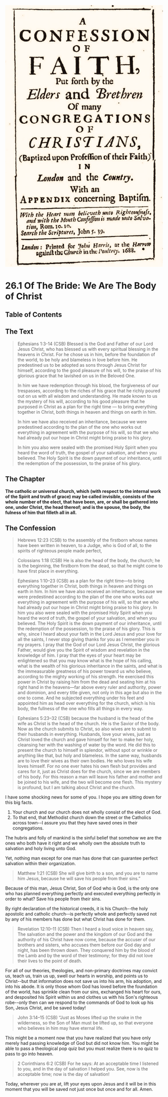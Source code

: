 <img class="intro-right" src="art-1689.png">

# 26.1 Of The Bride: We Are The Body of Christ

## Table of Contents

<!-- toc -->

## The Text

>Ephesians 1:3-14 (CSB) Blessed is the God and Father of our Lord Jesus Christ, who has blessed us with every spiritual blessing in the heavens in Christ. For he chose us in him, before the foundation of the world, to be holy and blameless in love before him. He predestined us to be adopted as sons through Jesus Christ for himself, according to the good pleasure of his will, to the praise of his glorious grace that he lavished on us in the Beloved One.
>
>In him we have redemption through his blood, the forgiveness of our trespasses, according to the riches of his grace that he richly poured out on us with all wisdom and understanding. He made known to us the mystery of his will, according to his good pleasure that he purposed in Christ as a plan for the right time — to bring everything together in Christ, both things in heaven and things on earth in him.
>
>In him we have also received an inheritance, because we were predestined according to the plan of the one who works out everything in agreement with the purpose of his will, so that we who had already put our hope in Christ might bring praise to his glory.
>
>In him you also were sealed with the promised Holy Spirit when you heard the word of truth, the gospel of your salvation, and when you believed. The Holy Spirit is the down payment of our inheritance, until the redemption of the possession, to the praise of his glory.

## The Chapter

**The catholic or universal church, which (with respect to the internal work of the Spirit and truth of grace) may be called invisible, consists of the whole number of the elect, that have been, are, or shall be gathered into one, under Christ, the head thereof; and is the spouse, the body, the fulness of him that filleth all in all.**

## The Confession

>Hebrews 12:23 (CSB) to the assembly of the firstborn whose names have been written in heaven, to a Judge, who is God of all, to the spirits of righteous people made perfect,

>Colossians 1:18 (CSB) He is also the head of the body, the church; he is the beginning, the firstborn from the dead, so that he might come to have first place in everything.

>Ephesians 1:10–23 (CSB) as a plan for the right time—to bring everything together in Christ, both things in heaven and things on earth in him. In him we have also received an inheritance, because we were predestined according to the plan of the one who works out everything in agreement with the purpose of his will, so that we who had already put our hope in Christ might bring praise to his glory. In him you also were sealed with the promised Holy Spirit when you heard the word of truth, the gospel of your salvation, and when you believed. The Holy Spirit is the down payment of our inheritance, until the redemption of the possession, to the praise of his glory. This is why, since I heard about your faith in the Lord Jesus and your love for all the saints, I never stop giving thanks for you as I remember you in my prayers. I pray that the God of our Lord Jesus Christ, the glorious Father, would give you the Spirit of wisdom and revelation in the knowledge of him. I pray that the eyes of your heart may be enlightened so that you may know what is the hope of his calling, what is the wealth of his glorious inheritance in the saints, and what is the immeasurable greatness of his power toward us who believe, according to the mighty working of his strength. He exercised this power in Christ by raising him from the dead and seating him at his right hand in the heavens—far above every ruler and authority, power and dominion, and every title given, not only in this age but also in the one to come. And he subjected everything under his feet and appointed him as head over everything for the church, which is his body, the fullness of the one who fills all things in every way.

>Ephesians 5:23–32 (CSB) because the husband is the head of the wife as Christ is the head of the church. He is the Savior of the body. Now as the church submits to Christ, so also wives are to submit to their husbands in everything. Husbands, love your wives, just as Christ loved the church and gave himself for her to make her holy, cleansing her with the washing of water by the word. He did this to present the church to himself in splendor, without spot or wrinkle or anything like that, but holy and blameless. In the same way, husbands are to love their wives as their own bodies. He who loves his wife loves himself. For no one ever hates his own flesh but provides and cares for it, just as Christ does for the church, since we are members of his body. For this reason a man will leave his father and mother and be joined to his wife, and the two will become one flesh. This mystery is profound, but I am talking about Christ and the church.

I have some shocking news for some of you. I hope you are sitting down for this big facts.

1. Your church and our church does not wholly consist of the elect of God.
2. To that end, that Methodist church down the street or the Catholics across town--I assure you that they have saved ones in their congregations.

The hubris and folly of mankind is the sinful belief that somehow we are the ones who both have it right and we wholly own the absolute truth to salvation and holy living unto God.

Yet, nothing man except for one man has done that can guarantee perfect salvation within their organization.

>Matthew 1:21 (CSB) She will give birth to a son, and you are to name him Jesus, because he will save his people from their sins.”

Because of this man, Jesus Christ, Son of God who is God, is the only one who has planned everything perfectly and executed everything perfectly in order to what? Save his people from their sins.

By right declaration of the historical creeds, it is his Church--the holy apostolic and catholic church--is perfectly whole and perfectly saved not by any of his members has done but what Christ has done for them.

>Revelation 12:10–11 (CSB) Then I heard a loud voice in heaven say, The salvation and the power and the kingdom of our God and the authority of his Christ have now come, because the accuser of our brothers and sisters, who accuses them before our God day and night, has been thrown down. They conquered him by the blood of the Lamb and by the word of their testimony; for they did not love their lives to the point of death.

For all of our theories, theologies, and non-primary doctrines may convict us, teach us, train us up, swell our hearts in worship, and points us to Christ--but that information does not save us into his arm, his adoption, and into his abode. It is only those whom God has loved before the foundation of the world, has sprinkle clean from our sins, exchanged his heart for ours, and desposited his Spirit within us and clothes us with his Son's righteous robe--only then can we respond to the commands of God to look up his Son, Jesus Christ, and be saved today!

>John 3:14–15 (CSB) “Just as Moses lifted up the snake in the wilderness, so the Son of Man must be lifted up, so that everyone who believes in him may have eternal life.

This might be a moment now that you have realized that you have only merely had passing knowledge of God but did not know him. You might be able to pass a theological pop quiz but you must realize there is no quiz to pass to go into heaven.

>2 Corinthians 6:2 (CSB) For he says: At an acceptable time I listened to you, and in the day of salvation I helped you. See, now is the acceptable time; now is the day of salvation!

Today, wherever you are at, lift your eyes upon Jesus and it will be in this moment that you will be saved not just once but once and for all. Amen.
